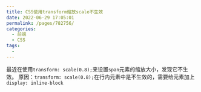 ```yaml
---
title: CSS使用transform缩放scale不生效
date: 2022-06-29 17:05:01
permalink: /pages/782756/
categories:
  - 前端
  - CSS
tags:
  - 
---
```


最近在使用`transform: scale(0.8);`来设置`span`元素的缩放大小，发现它不生效。
原因：`transform: scale(0.8);`在行内元素中是不生效的，需要给元素加上`display: inline-block`